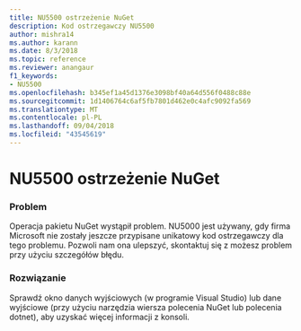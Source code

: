 ```yaml
---
title: NU5500 ostrzeżenie NuGet
description: Kod ostrzegawczy NU5500
author: mishra14
ms.author: karann
ms.date: 8/3/2018
ms.topic: reference
ms.reviewer: anangaur
f1_keywords:
- NU5500
ms.openlocfilehash: b345ef1a45d1376e3098bf40a64d556f0488c88e
ms.sourcegitcommit: 1d1406764c6af5fb7801d462e0c4afc9092fa569
ms.translationtype: MT
ms.contentlocale: pl-PL
ms.lasthandoff: 09/04/2018
ms.locfileid: "43545619"
---
```

# <a name="nuget-warning-nu5500"></a>NU5500 ostrzeżenie NuGet

### <a name="issue"></a>Problem

Operacja pakietu NuGet wystąpił problem. NU5000 jest używany, gdy firma Microsoft nie zostały jeszcze przypisane unikatowy kod ostrzegawczy dla tego problemu. Pozwoli nam ona ulepszyć, skontaktuj się z możesz problem przy użyciu szczegółów błędu.


### <a name="solution"></a>Rozwiązanie

Sprawdź okno danych wyjściowych (w programie Visual Studio) lub dane wyjściowe (przy użyciu narzędzia wiersza polecenia NuGet lub polecenia dotnet), aby uzyskać więcej informacji z konsoli.



